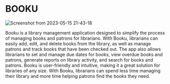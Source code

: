 # BOOKU
![Screenshot from 2023-05-15 21-43-18](https://github.com/leodvincci/Booku/assets/90817505/5e4db449-a185-4838-9a20-28c5690b453c)

Booku is a library management application designed to simplify the process of managing books and patrons for librarians. With Booku, librarians can easily add, edit, and delete books from the library, as well as manage patrons and track books that have been checked out. The app also allows librarians to set and manage due dates for books, view overdue books and patrons, generate reports on library activity, and search for books and patrons. Booku is user-friendly and intuitive, making it a great solution for libraries of any size. With Booku, librarians can spend less time managing their library and more time helping patrons find the books they need.
